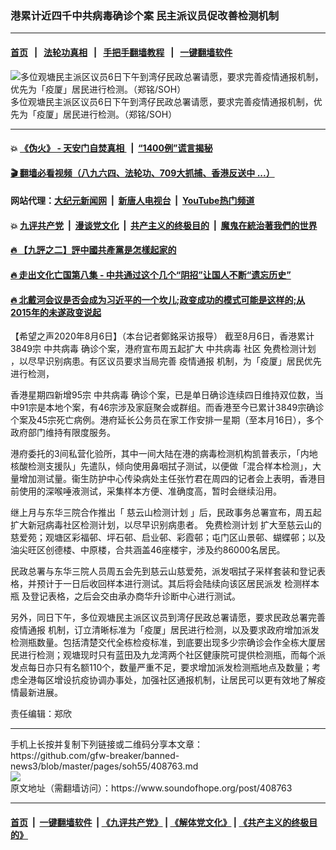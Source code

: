 ###  港累计近四千中共病毒确诊个案 民主派议员促改善检测机制
------------------------

#### [首页](https://github.com/gfw-breaker/banned-news3/blob/master/README.md) &nbsp;&nbsp;|&nbsp;&nbsp; [法轮功真相](https://github.com/begood0513/basic/blob/master/README.md)  &nbsp;&nbsp;|&nbsp;&nbsp; [手把手翻墙教程](https://github.com/gfw-breaker/guides/wiki)  &nbsp;&nbsp;|&nbsp;&nbsp; [一键翻墙软件](https://github.com/gfw-breaker/nogfw/blob/master/README.md)  



<div><img alt="多位观塘民主派区议员6日下午到湾仔民政总署请愿，要求完善疫情通报机制，优先为「疫厦」居民进行检测。（郑铭/SOH）" src="https://img.soundofhope.org/2020-08/20200806-press1-1-1596725218680.jpg"/>
<br/><figcaption class="caption">
 多位观塘民主派区议员6日下午到湾仔民政总署请愿，要求完善疫情通报机制，优先为「疫厦」居民进行检测。（郑铭/SOH）
</figcaption></div><hr/>

#### 💥 [《伪火》 - 天安门自焚真相 ](http://141.164.51.119:10000/videos/blog/weihuo.html)&nbsp; |&nbsp; [“1400例”谎言揭秘  ](http://141.164.51.119:10000/videos/blog/jiexi1400.html)

#### [ 🎬  翻墙必看视频（八九六四、法轮功、709大抓捕、香港反送中 ...）](https://github.com/gfw-breaker/links/blob/master/banned.md)

#### 网站代理：[大纪元新闻网](http://167.172.10.89:10080/gb/) &nbsp;|&nbsp; [新唐人电视台](http://167.172.10.89:8808/gb/) &nbsp;|&nbsp; [YouTube热门频道](http://158.247.203.241/youtube.html)

#### 💥 [九评共产党](http://141.164.51.119:10000/videos/res/jiuping/)&nbsp; |&nbsp; [漫谈党文化](http://141.164.51.119:10000/videos/res/mtdwh/)&nbsp; |&nbsp; [共产主义的终极目的](http://141.164.51.119:10000/videos/res/zjmd/)&nbsp; |&nbsp; [魔鬼在統治著我們的世界](http://141.164.51.119:10000/videos/res/TheSpecter/)  

#### [ 🔥  【九評之二】評中國共產黨是怎樣起家的](http://141.164.51.119:10000/videos/news/../res/jiuping/index.html)

#### [ 🔥  走出文化亡国第八集 - 中共通过这个几个“阴招”让国人不断“遗忘历史”  ](http://141.164.51.119:10000/videos/news/../res/zcwhwg/index.html)

#### [ 🔥  北戴河会议是否会成为习近平的一个坎儿;政变成功的模式可能是这样的;从2015年的未遂政变说起](http://141.164.51.119:10000/videos/news/ztl01.html)

<div><div class="Content__Wrapper sc-1bvya0-0 grZQxZ">
 <p class="meta-top">
  <span class="meta">
   【希望之声2020年8月6日】（本台记者鄭銘采访报导）
  </span>
  截至8月6日，香港累计3849宗
  <ok href="/term/248971">
   中共病毒
  </ok>
  确诊个案，港府宣布周五起扩大
  <ok href="/term/248971">
   中共病毒
  </ok>
  社区
  <ok href="/term/344233">
   免费检测计划
  </ok>
  ，以尽早识别病患。有区议员要求当局完善
  <ok href="/term/344224">
   疫情通报
  </ok>
  机制，为「疫厦」居民优先进行检测，
 </p>
 <p>
  香港星期四新增95宗
  <ok href="/term/248971">
   中共病毒
  </ok>
  确诊个案，已是单日确诊连续四日维持双位数，当中91宗是本地个案，有46宗涉及家庭聚会或群组。而香港至今已累计3849宗确诊个案及45宗死亡病例。港府延长公务员在家工作安排一星期（至本月16日），多个政府部门维持有限度服务。
 </p>
 <div class="AD_Embed__Wrap-sc-1xslmin-0 igMuqX module desktop">
  <div>
  </div>
 </div>
 <p>
  港府委托的3间私营化验所，其中一间大陆在港的病毒检测机构凯普表示，「内地核酸检测支援队」先遣队，倾向使用鼻咽拭子测试，以便做「混合样本检测」，大量增加测试量。衞生防护中心传染病处主任张竹君在周四的记者会上表明，香港目前使用的深喉唾液测试，采集样本方便、准确度高，暂时会继续沿用。
 </p>
 <p>
  继上月与东华三院合作推出「
  <ok href="/term/344227">
   慈云山检测计划
  </ok>
  」后，民政事务总署宣布，周五起扩大新冠病毒社区检测计划，以尽早识别病患者。
  <ok href="/term/344233">
   免费检测计划
  </ok>
  扩大至慈云山的慈爱苑；观塘区彩福邨、坪石邨、启业邨、彩霞邨；屯门区山景邨、蝴蝶邨；以及油尖旺区创德楼、中原楼，合共涵盖46座楼宇，涉及约86000名居民。
 </p>
 <p>
  民政总署与东华三院人员周五会先到慈云山慈爱苑，派发咽拭子采样套装和登记表格，并预计于一日后收回样本进行测试。其后将会陆续向该区居民派发
  <ok href="/term/344230">
   检测样本瓶
  </ok>
  及登记表格，之后会交由承办商华升诊断中心进行测试。
 </p>
 <p>
  另外，同日下午，多位观塘民主派区议员到湾仔民政总署请愿，要求民政总署完善
  <ok href="/term/344224">
   疫情通报
  </ok>
  机制，订立清晰标准为「疫厦」居民进行检测，以及要求政府增加派发检测瓶数量。包括清楚交代全栋检疫标准，到底要出现多少宗确诊会作全栋大厦居民进行检测；观塘现时只有蓝田及九龙湾两个社区健康院可提供检测瓶，而每个派发点每日亦只有名额110个，数量严重不足，要求增加派发检测瓶地点及数量；考虑全港每区增设抗疫协调办事处，加强社区通报机制，让居民可以更有效地了解疫情最新进展。
 </p>
 <p class="meta-btm">
  责任编辑：郑欣
 </p>
</div>
</div>
<hr/>
手机上长按并复制下列链接或二维码分享本文章：<br/>
https://github.com/gfw-breaker/banned-news3/blob/master/pages/soh55/408763.md <br/>
<a href='https://github.com/gfw-breaker/banned-news3/blob/master/pages/soh55/408763.md'><img src='https://github.com/gfw-breaker/banned-news3/blob/master/pages/soh55/408763.md.png'/></a> <br/>
原文地址（需翻墙访问）：https://www.soundofhope.org/post/408763


------------------------
#### [首页](https://github.com/gfw-breaker/banned-news3/blob/master/README.md) &nbsp;|&nbsp; [一键翻墙软件](https://github.com/gfw-breaker/nogfw/blob/master/README.md) &nbsp;| [《九评共产党》](https://github.com/gfw-breaker/9ping.md/blob/master/README.md#九评之一评共产党是什么) | [《解体党文化》](https://github.com/gfw-breaker/jtdwh.md/blob/master/README.md) | [《共产主义的终极目的》](https://github.com/gfw-breaker/gczydzjmd.md/blob/master/README.md)


<img src='http://gfw-breaker.win/banned-news3/pages/soh55/408763.md' width='0px' height='0px'/>